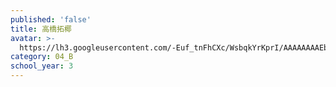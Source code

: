 ```yaml
---
published: 'false'
title: 高橋拓椰
avatar: >-
  https://lh3.googleusercontent.com/-Euf_tnFhCXc/WsbqkYrKprI/AAAAAAAAEbs/xin957sTlw0BzzbGwKp3ZOy2H8hliBUogCE0YBhgL/s400-p/DSC06497.jpg
category: 04_B
school_year: 3
---
```

 
